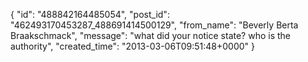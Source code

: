  {
   "id": "488842164485054",
   "post_id": "462493170453287_488691414500129",
   "from_name": "Beverly Berta Braakschmack",
   "message": "what did your notice state? who is the authority",
   "created_time": "2013-03-06T09:51:48+0000"
 }
